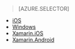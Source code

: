 > [AZURE.SELECTOR]
- [iOS](/documentation/articles/app-service-mobile-ios-get-started-users)
- [Windows](/documentation/articles/app-service-mobile-windows-store-dotnet-get-started-users)
- [Xamarin.iOS](/documentation/articles/app-service-mobile-xamarin-ios-get-started-users)
- [Xamarin.Android](/documentation/articles/app-service-mobile-xamarin-android-get-started-users)


